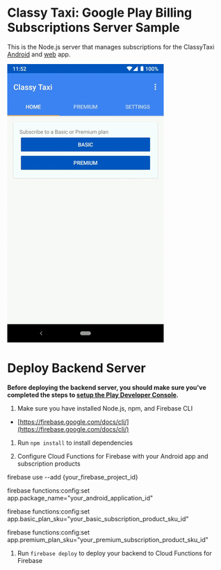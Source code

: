 Classy Taxi: Google Play Billing Subscriptions Server Sample
=====================================================

This is the Node.js server that manages subscriptions for the ClassyTaxi
[Android](https://github.com/android/play-billing-samples/tree/master/ClassyTaxiAppKotlin) and
[web](https://github.com/android/play-billing-samples/tree/master/ClassyTaxiAppWeb) app.

![Classy Taxi animation GIF showing subscription features of Google Play Billing](../ClassyTaxiAppKotlin/classy_taxi_animation.gif)

# Deploy Backend Server

**Before deploying the backend server, you should make sure you've completed the steps to
[setup the Play Developer Console](https://github.com/android/play-billing-samples/tree/master/ClassyTaxiAppKotlin#play-developer-console-setup).**

1. Make sure you have installed Node.js, npm, and Firebase CLI

* [https://firebase.google.com/docs/cli/](https://firebase.google.com/docs/cli/)

1. Run `npm install` to install dependencies

1. Configure Cloud Functions for Firebase with your Android app and subscription products

firebase use --add {your_firebase_project_id}

firebase functions:config:set app.package_name="your_android_application_id"

firebase functions:config:set app.basic_plan_sku="your_basic_subscription_product_sku_id"

firebase functions:config:set app.premium_plan_sku="your_premium_subscription_product_sku_id"

1. Run `firebase deploy` to deploy your backend to Cloud Functions for Firebase
